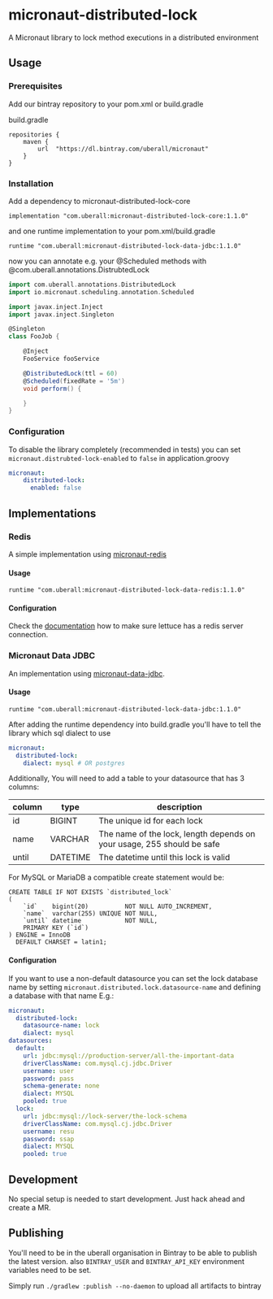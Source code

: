 # micronaut-distributed-lock
A Micronaut library to lock method executions in a distributed environment

## Usage

### Prerequisites

Add our bintray repository to your pom.xml or build.gradle

build.gradle
```
repositories {
    maven {
        url  "https://dl.bintray.com/uberall/micronaut" 
    }
}
```

### Installation

Add a dependency to micronaut-distributed-lock-core

```
implementation "com.uberall:micronaut-distributed-lock-core:1.1.0"
```

and one runtime implementation to your pom.xml/build.gradle

```
runtime "com.uberall:micronaut-distributed-lock-data-jdbc:1.1.0"
```

now you can annotate e.g. your @Scheduled methods with @com.uberall.annotations.DistrubtedLock

```groovy
import com.uberall.annotations.DistributedLock
import io.micronaut.scheduling.annotation.Scheduled

import javax.inject.Inject
import javax.inject.Singleton

@Singleton
class FooJob {

    @Inject
    FooService fooService

    @DistributedLock(ttl = 60)
    @Scheduled(fixedRate = '5m')
    void perform() {

    }
}
```

### Configuration 

To disable the library completely (recommended in tests) you can set `micronaut.distrubted-lock-enabled` to `false` in application.groovy

````yaml
micronaut:
    distributed-lock:
      enabled: false
````

## Implementations

### Redis
A simple implementation using [micronaut-redis](https://micronaut-projects.github.io/micronaut-redis/latest/guide/)

#### Usage

```
runtime "com.uberall:micronaut-distributed-lock-data-redis:1.1.0"
```

#### Configuration
Check the [documentation](https://micronaut-projects.github.io/micronaut-redis/latest/guide/) how to make sure lettuce has a redis server connection.

### Micronaut Data JDBC
An implementation using [micronaut-data-jdbc](https://micronaut-projects.github.io/micronaut-data/latest/guide/#jdbcQuickStart).

#### Usage

```
runtime "com.uberall:micronaut-distributed-lock-data-jdbc:1.1.0"
```

After adding the runtime dependency into build.gradle you'll have to tell the library which sql dialect to use

```yaml
micronaut:
  distributed-lock:
    dialect: mysql # OR postgres
```

Additionally, You will need to add a table to your datasource that has 3 columns: 

| column |  type | description |
|--------|--------|--------|
|  id |  BIGINT |  The unique id for each lock |
| name | VARCHAR | The name of the lock, length depends on your usage, 255 should be safe |
|  until |  DATETIME |  The datetime until this lock is valid |

For MySQL or MariaDB a compatible create statement would be:

```mysql
CREATE TABLE IF NOT EXISTS `distributed_lock`
(
    `id`    bigint(20)          NOT NULL AUTO_INCREMENT,
    `name`  varchar(255) UNIQUE NOT NULL,
    `until` datetime            NOT NULL,
    PRIMARY KEY (`id`)
) ENGINE = InnoDB
  DEFAULT CHARSET = latin1;
```

#### Configuration
If you want to use a non-default datasource you can set the lock database name by setting `micronaut.distributed.lock.datasource-name` and defining a database with that name
E.g.:

```yaml
micronaut:
  distributed-lock:
    datasource-name: lock
    dialect: mysql
datasources:
  default:
    url: jdbc:mysql://production-server/all-the-important-data
    driverClassName: com.mysql.cj.jdbc.Driver
    username: user
    password: pass
    schema-generate: none
    dialect: MYSQL
    pooled: true
  lock:
    url: jdbc:mysql://lock-server/the-lock-schema
    driverClassName: com.mysql.cj.jdbc.Driver
    username: resu
    password: ssap
    dialect: MYSQL
    pooled: true
```

## Development
No special setup is needed to start development. Just hack ahead and create a MR.

## Publishing

You'll need to be in the uberall organisation in Bintray to be able to publish the latest version.
also `BINTRAY_USER` and `BINTRAY_API_KEY` environment variables need to be set.

Simply run `./gradlew :publish --no-daemon` to upload all artifacts to bintray
